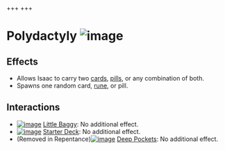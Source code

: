 +++
+++

 # Polydactyly ![image](/image/Polydactyly.png) 


Effects
---------


* Allows Isaac to carry two [cards](/wiki/Card "Card"), [pills](/wiki/Pill "Pill"), or any combination of both.
* Spawns one random card, [rune](/wiki/Rune "Rune"), or pill.


Interactions
--------------


* [![image](/image/Little_Baggy.png)](/wiki/Little_Baggy "Little Baggy") [Little Baggy](/wiki/Little_Baggy "Little Baggy"): No additional effect.
* [![image](/image/Starter_Deck.png)](/wiki/Starter_Deck "Starter Deck") [Starter Deck](/wiki/Starter_Deck "Starter Deck"): No additional effect.
* (Removed in Repentance)[![image](/image/Deep_Pockets.png)](/wiki/Deep_Pockets "Deep Pockets") [Deep Pockets](/wiki/Deep_Pockets "Deep Pockets"): No additional effect.


